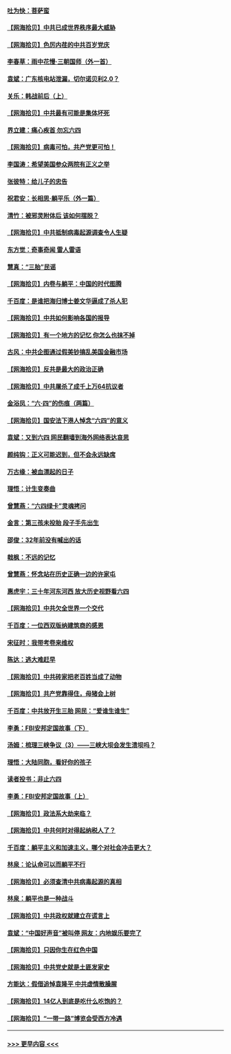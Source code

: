 #### [吐为快：菩萨蛮](../pages/nsc993/n13030033.md?t=06181351) 
#### [【网海拾贝】中共已成世界秩序最大威胁](../pages/nsc993/n13028138.md?t=06181351) 
#### [【网海拾贝】色厉内荏的中共百岁党庆](../pages/nsc993/n13025582.md?t=06181351) 
#### [李春草：雨中花慢‧三朝国师（外一首）](../pages/nsc993/n13025567.md?t=06181351) 
#### [袁斌：广东核电站泄漏，切尔诺贝利2.0？](../pages/nsc993/n13025475.md?t=06181351) 
#### [关乐：韩战前后（上）](../pages/nsc993/n13025387.md?t=06181351) 
#### [【网海拾贝】中共最有可能是集体坏死](../pages/nsc993/n13023101.md?t=06181351) 
#### [界立建：痛心疾首 勿忘六四](../pages/nsc993/n13022339.md?t=06181351) 
#### [【网海拾贝】病毒可怕，共产党更可怕！](../pages/nsc993/n13020728.md?t=06181351) 
#### [李国涛：希望美国参众两院有正义之举](../pages/nsc993/n13020674.md?t=06181351) 
#### [张彼特：给儿子的忠告](../pages/nsc993/n13018934.md?t=06181351) 
#### [祝君安：长相思‧躺平乐（外一篇）](../pages/nsc993/n13018923.md?t=06181351) 
#### [清竹：被邪灵附体后 该如何摆脱？](../pages/nsc993/n13018877.md?t=06181351) 
#### [【网海拾贝】中共抵制病毒起源调查令人生疑](../pages/nsc993/n13017785.md?t=06181351) 
#### [东方觉：奇事奇闻 雷人雷语](../pages/nsc993/n13017577.md?t=06181351) 
#### [慧真：“三胎”民谣](../pages/nsc993/n13017394.md?t=06181351) 
#### [【网海拾贝】内卷与躺平：中国的时代图腾](../pages/nsc993/n13016128.md?t=06181351) 
#### [千百度：是谁把海归博士姜文华逼成了杀人犯](../pages/nsc993/n13015218.md?t=06181351) 
#### [【网海拾贝】中共如何影响各国的报导](../pages/nsc993/n13012599.md?t=06181351) 
#### [【网海拾贝】有一个地方的记忆 你怎么也抹不掉](../pages/nsc993/n13009802.md?t=06181351) 
#### [古风：中共企图通过假美钞搞乱美国金融市场](../pages/nsc993/n13009626.md?t=06181351) 
#### [【网海拾贝】反共是最大的政治正确](../pages/nsc993/n13007051.md?t=06181351) 
#### [【网海拾贝】中共屠杀了成千上万64抗议者](../pages/nsc993/n13002713.md?t=06181351) 
#### [金浴凤：“六·四”的伤痕（两篇）](../pages/nsc993/n13001719.md?t=06181351) 
#### [【网海拾贝】国安法下港人悼念“六四”的意义](../pages/nsc993/n13001039.md?t=06181351) 
#### [袁斌：又到六四 网民翻墙到海外网络表达哀思](../pages/nsc993/n13000995.md?t=06181351) 
#### [颜纯钩：正义可能迟到，但不会永远缺席](../pages/nsc993/n13000920.md?t=06181351) 
#### [万古缘：被血漂起的日子](../pages/nsc993/n13000914.md?t=06181351) 
#### [理悟：计生变奏曲](../pages/nsc993/n13000414.md?t=06181351) 
#### [曾慧燕：“六四绿卡”灵魂拷问](../pages/nsc993/n13000277.md?t=06181351) 
#### [金言：第三孩未投胎 段子手先出生](../pages/nsc993/n13000215.md?t=06181351) 
#### [邵俊：32年前没有喊出的话](../pages/nsc993/n13000181.md?t=06181351) 
#### [戟枫：不远的记忆](../pages/nsc993/n13000121.md?t=06181351) 
#### [曾慧燕：怀念站在历史正确一边的许家屯](../pages/nsc993/n13000073.md?t=06181351) 
#### [惠虎宇：三十年河东河西 放大历史视野看六四](../pages/nsc993/n13000018.md?t=06181351) 
#### [【网海拾贝】中共欠全世界一个交代](../pages/nsc993/n12998706.md?t=06181351) 
#### [千百度：一位西双版纳建筑商的感恩](../pages/nsc993/n12998487.md?t=06181351) 
#### [宋征时：我带考卷来维权](../pages/nsc993/n12994088.md?t=06181351) 
#### [陈达：逃大难赶早](../pages/nsc993/n12993569.md?t=06181351) 
#### [【网海拾贝】中共砖家把老百姓当成了动物](../pages/nsc993/n12993483.md?t=06181351) 
#### [【网海拾贝】共产党靠得住，母猪会上树](../pages/nsc993/n12990730.md?t=06181351) 
#### [千百度：中共放开生三胎 网民：“爱谁生谁生”](../pages/nsc993/n12990644.md?t=06181351) 
#### [李勇：FBI安邦定国故事（下）](../pages/nsc993/n12987854.md?t=06181351) 
#### [汤姆：梳理三峡争议（3）——三峡大坝会发生溃坝吗？](../pages/nsc993/n12989806.md?t=06181351) 
#### [理悟：大陆同胞，看好你的孩子](../pages/nsc993/n12989778.md?t=06181351) 
#### [读者投书：非止六四](../pages/nsc993/n12989673.md?t=06181351) 
#### [李勇：FBI安邦定国故事（上）](../pages/nsc993/n12987749.md?t=06181351) 
#### [【网海拾贝】政法系大劫来临？](../pages/nsc993/n12987596.md?t=06181351) 
#### [【网海拾贝】中共何时对得起纳税人了？](../pages/nsc993/n12985578.md?t=06181351) 
#### [千百度：躺平主义和加速主义，哪个对社会冲击更大？](../pages/nsc993/n12985512.md?t=06181351) 
#### [林泉：论认命可以而躺平不行](../pages/nsc993/n12985505.md?t=06181351) 
#### [【网海拾贝】必须查清中共病毒起源的真相](../pages/nsc993/n12984276.md?t=06181351) 
#### [林泉：躺平也是一种战斗](../pages/nsc993/n12984194.md?t=06181351) 
#### [【网海拾贝】中共政权就建立在谎言上](../pages/nsc993/n12981880.md?t=06181351) 
#### [袁斌：“中国好声音”被叫停 网友：内地娱乐要完了](../pages/nsc993/n12981826.md?t=06181351) 
#### [【网海拾贝】只因你生在红色中国](../pages/nsc993/n12979096.md?t=06181351) 
#### [【网海拾贝】中共党史就是土匪发家史](../pages/nsc993/n12976478.md?t=06181351) 
#### [方能达：假借追悼袁隆平 中共虚情散臊腥](../pages/nsc993/n12976396.md?t=06181351) 
#### [【网海拾贝】14亿人到底是吃什么吃饱的？](../pages/nsc993/n12974125.md?t=06181351) 
#### [【网海拾贝】“一带一路”博览会受西方冷遇](../pages/nsc993/n12971787.md?t=06181351) 

----
#### [ >>> 更早内容 <<< ](../indexes/nsc993-earlier.md)
